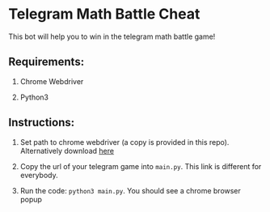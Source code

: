 # Telegram Math Battle Cheat

This bot will help you to win in the telegram math battle game!

## Requirements:

1. Chrome Webdriver

2. Python3

## Instructions:

1. Set path to chrome webdriver (a copy is provided in this repo). Alternatively download [here](https://sites.google.com/a/chromium.org/chromedriver/downloads)

2. Copy the url of your telegram game into `main.py`. This link is different for everybody.

3. Run the code: `python3 main.py`. You should see a chrome browser popup
